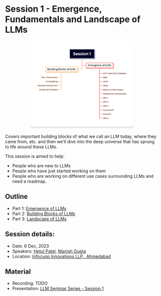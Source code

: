 # Session 1 - Emergence, Fundamentals and Landscape of LLMs

<p align="center"><img src="../images/home_page/Session%201.png" alt="Session 1" style="width:70%;"/></p>


Covers important building blocks of what we call an LLM today, where they came from, etc. and then we'll dive into the deep universe that has sprung to life around these LLMs.

This session is aimed to help:

* People who are new to LLMs
* People who have  just started working on them
* People who are working on different use cases surrounding LLMs and need a roadmap.

## Outline

* Part 1: [Emergence of LLMs](part_1_emergence_of_llms/README.md)
* Part 2: [Building Blocks of LLMs](part_2_building_blocks_of_llms/README.md)
* Part 3: [Landscape of LLMs](part_3_landscape_of_llms/README.md)

## Session details:

* Date: 6 Dec, 2023
* Speakers: [Hetul Patel](https://in.linkedin.com/in/hetul-v-patel), [Manish Gupta](https://in.linkedin.com/in/manish-gupta15)
* Location: [Infocusp Innovations LLP., Ahmedabad](https://www.infocusp.com/)

## Material

* Recording: TODO
* Presentation: [LLM Seminar Series - Session 1](https://www.canva.com/design/DAFypvc2pwc/u6-4xbx3ELYMcufIg-rShw/view?utm_content=DAFypvc2pwc&utm_campaign=designshare&utm_medium=link&utm_source=editor)